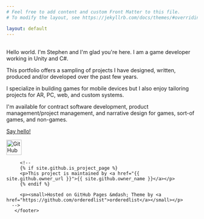 ```yaml
---
# Feel free to add content and custom Front Matter to this file.
# To modify the layout, see https://jekyllrb.com/docs/themes/#overriding-theme-defaults

layout: default
---
```

<br/>
Hello world. I'm Stephen and I'm glad you're here. I am a game developer working in Unity and C#. <br/>

This portfolio offers a sampling of projects I have designed, written, produced and/or developed over the past few years. 

I specialize in building games for mobile devices but I also enjoy tailoring projects for AR, PC, web, and custom systems. 

I'm available for contract software development, product management/project management, and narrative design for games, sort-of games, and non-games.

<a href="mailto: stephen.hoban@gmail.com?subject=hello">Say hello!</a>

<!--I hope you are viewing this on a desktop browser. Mobile is coming soon but it's not top of list.-->


<footer class="sidebarNav">
        <a href="https://github.com/Stephen-Hoban/"><img src="/images/github-mark.png" alt="GitHub" width="40"/></a>
 
         <!--
         {% if site.github.is_project_page %}
         <p>This project is maintained by <a href="{{ site.github.owner_url }}">{{ site.github.owner_name }}</a></p>
         {% endif %}
       
         <p><small>Hosted on GitHub Pages &mdash; Theme by <a href="https://github.com/orderedlist">orderedlist</a></small></p>
      -->
       </footer>

